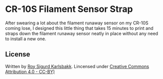 [comment]: vim:tw=80
# CR-10S Filament Sensor Strap

After swearing a lot about the filament runaway sensor on my CR-10S coming lose,
I designed this little thing that takes 15 minutes to print and straps down the
filament runaway sensor neatly in place without any need to install a new one.

## License

Written by [Roy Sigurd Karlsbakk](<roy@karlsbakk.net>). Lincensed under [Creative Commons Attribution 4.0 - CC-BY)](https://creativecommons.org/licenses/by/4.0/legalcode)
